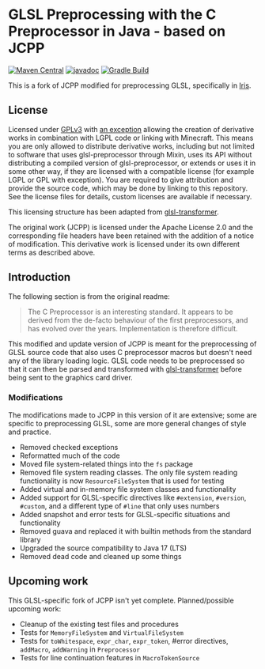 # GLSL Preprocessing with the C Preprocessor in Java - based on JCPP

[![Maven Central](https://maven-badges.herokuapp.com/maven-central/io.github.douira/glsl-preprocessor/badge.svg)](https://maven-badges.herokuapp.com/maven-central/io.github.douira/glsl-preprocessor)
[![javadoc](https://javadoc.io/badge2/io.github.douira/glsl-preprocessor/javadoc.svg)](https://javadoc.io/doc/io.github.douira/glsl-preprocessor)
[![Gradle Build](https://github.com/douira/glsl-preprocessor/actions/workflows/gradle.yml/badge.svg)](https://github.com/douira/glsl-preprocessor/actions/workflows/gradle.yml)

This is a fork of JCPP modified for preprocessing GLSL, specifically in [Iris](https://github.com/IrisShaders/Iris/).

## License

Licensed under [GPLv3](LICENSE) with [an exception](LICENSE.EXCEPTION) allowing the creation of derivative works in combination with LGPL code or linking with Minecraft. This means you are only allowed to distribute derivative works, including but not limited to software that uses glsl-preprocessor through Mixin, uses its API without distributing a compiled version of glsl-preprocessor, or extends or uses it in some other way, if they are licensed with a compatible license (for example LGPL or GPL with exception). You are required to give attribution and provide the source code, which may be done by linking to this repository. See the license files for details, custom licenses are available if necessary.

This licensing structure has been adapted from [glsl-transformer](https://github.com/IrisShaders/glsl-transformer/blob/main/README.md).

The original work (JCPP) is licensed under the Apache License 2.0 and the corresponding file headers have been retained with the addition of a notice of modification. This derivative work is licensed under its own different terms as described above.

## Introduction

The following section is from the original readme:

> The C Preprocessor is an interesting standard. It appears to be
> derived from the de-facto behaviour of the first preprocessors, and
> has evolved over the years. Implementation is therefore difficult.

This modified and update version of JCPP is meant for the preprocessing of GLSL source code that also uses C preprocessor macros but doesn't need any of the library loading logic. GLSL code needs to be preprocessed so that it can then be parsed and transformed with [glsl-transformer](https://github.com/IrisShaders/glsl-transformer) before being sent to the graphics card driver.

### Modifications

The modifications made to JCPP in this version of it are extensive; some are specific to preprocessing GLSL, some are more general changes of style and practice.

- Removed checked exceptions
- Reformatted much of the code
- Moved file system-related things into the `fs` package
- Removed file system reading classes. The only file system reading functionality is now `ResourceFileSystem` that is used for testing
- Added virtual and in-memory file system classes and functionality
- Added support for GLSL-specific directives like `#extension`, `#version`, `#custom`, and a different type of `#line` that only uses numbers
- Added snapshot and error tests for GLSL-specific situations and functionality
- Removed guava and replaced it with builtin methods from the standard library
- Upgraded the source compatibility to Java 17 (LTS)
- Removed dead code and cleaned up some things

## Upcoming work

This GLSL-specific fork of JCPP isn't yet complete. Planned/possible upcoming work:

- Cleanup of the existing test files and procedures
- Tests for `MemoryFileSystem` and `VirtualFileSystem`
- Tests for `toWhitespace`, `expr_char`, `expr_token`, #error directives, `addMacro`, `addWarning` in `Preprocessor`
- Tests for line continuation features in `MacroTokenSource`
